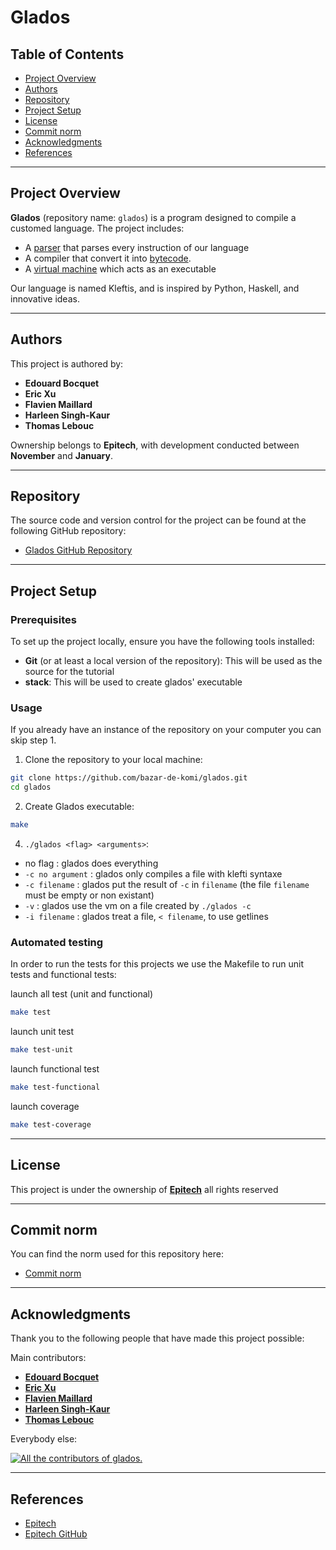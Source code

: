 
# Glados

## Table of Contents

- [Project Overview](#project-overview)
- [Authors](#authors)
- [Repository](#repository)
- [Project Setup](#project-setup)
- [License](#license)
- [Commit norm](#commit-norm)
- [Acknowledgments](#acknowledgments)
- [References](#references)

---

## Project Overview

**Glados** (repository name: `glados`) is a program designed to compile a customed language. The project includes:

- A [parser](src/Parser/Parser.md) that parses every instruction of our language
- A compiler that convert it into [bytecode](src/Compiler/Bytecode.md).
- A [virtual machine](src/VM/VM.md) which acts as an executable

Our language is named Kleftis, and is inspired by Python, Haskell, and innovative ideas.

---

## Authors

This project is authored by:

- **Edouard Bocquet**
- **Eric Xu**
- **Flavien Maillard**
- **Harleen Singh-Kaur**
- **Thomas Lebouc**

Ownership belongs to **Epitech**, with development conducted between **November** and **January**.

---

## Repository

The source code and version control for the project can be found at the following GitHub repository:

- [Glados GitHub Repository](https://github.com/bazar-de-komi/glados)

---

## Project Setup

### Prerequisites

To set up the project locally, ensure you have the following tools installed:

- **Git** (or at least a local version of the repository): This will be used as the source for the tutorial
- **stack**: This will be used to create glados' executable

### Usage

If you already have an instance of the repository on your computer you can skip step 1.

1. Clone the repository to your local machine:

```bash
git clone https://github.com/bazar-de-komi/glados.git
cd glados
```

2. Create Glados executable:

```bash
make
```

4. `./glados <flag> <arguments>`:

- no flag : glados does everything
- `-c no argument` : glados only compiles a file with klefti syntaxe
- `-c filename` : glados put the result of `-c` in `filename` (the file `filename` must be empty or non existant)
- `-v` : glados use the vm on a file created by `./glados -c`
- `-i filename` : glados treat a file, `< filename`, to use getlines

### Automated testing

In order to run the tests for this projects we use the Makefile to run unit tests and functional tests:

launch all test (unit and functional)
```bash
make test
```
launch unit test
```bash
make test-unit
```
launch functional test
```bash
make test-functional
```
launch coverage
```bash
make test-coverage
```

---

## License

This project is under the ownership of **[Epitech](https://epitech.eu)** all rights reserved

---

## Commit norm

You can find the norm used for this repository here:

- [Commit norm](./COMMIT_CONVENTION.md)

---

## Acknowledgments

Thank you to the following people that have made this project possible:

Main contributors:

- **[Edouard Bocquet](https://github.com/edouardclm)**
- **[Eric Xu](https://github.com/KomiWolf)**
- **[Flavien Maillard](https://github.com/flavienepitech)**
- **[Harleen Singh-Kaur](https://github.com/Harleen-sk)**
- **[Thomas Lebouc](https://github.com/OrionPX4k)**

Everybody else:

[![All the contributors of glados.](https://contrib.rocks/image?repo=bazar-de-komi/glados)](https://contrib.rocks/image?repo=bazar-de-komi/glados)

---

## References

- [Epitech](https://epitech.eu)
- [Epitech GitHub](https://github.com/epitech)
